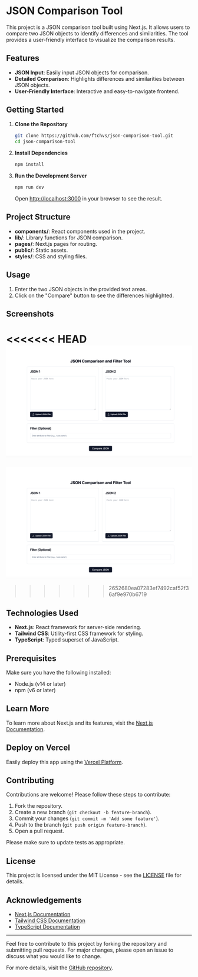 # JSON Comparison Tool

This project is a JSON comparison tool built using Next.js. It allows users to compare two JSON objects to identify differences and similarities. The tool provides a user-friendly interface to visualize the comparison results.

## Features

- **JSON Input**: Easily input JSON objects for comparison.
- **Detailed Comparison**: Highlights differences and similarities between JSON objects.
- **User-Friendly Interface**: Interactive and easy-to-navigate frontend.

## Getting Started

1. **Clone the Repository**
    ```sh
    git clone https://github.com/ftchvs/json-comparison-tool.git
    cd json-comparison-tool
    ```

2. **Install Dependencies**
    ```sh
    npm install
    ```

3. **Run the Development Server**
    ```sh
    npm run dev
    ```
    Open [http://localhost:3000](http://localhost:3000) in your browser to see the result.

## Project Structure

- **components/**: React components used in the project.
- **lib/**: Library functions for JSON comparison.
- **pages/**: Next.js pages for routing.
- **public/**: Static assets.
- **styles/**: CSS and styling files.

## Usage

1. Enter the two JSON objects in the provided text areas.
2. Click on the "Compare" button to see the differences highlighted.

## Screenshots

<<<<<<< HEAD
![Screenshot of JSON Comparison Tool](./public/screenshot.png)
=======
![Screenshot of JSON Comparison Tool](https://github.com/ftchvs/json-comparison-tool/blob/main/public/screenshot.png)
>>>>>>> 2652680ea07283ef7492caf52f36af9e970b6719

## Technologies Used

- **Next.js**: React framework for server-side rendering.
- **Tailwind CSS**: Utility-first CSS framework for styling.
- **TypeScript**: Typed superset of JavaScript.

## Prerequisites

Make sure you have the following installed:
- Node.js (v14 or later)
- npm (v6 or later)

## Learn More

To learn more about Next.js and its features, visit the [Next.js Documentation](https://nextjs.org/docs).

## Deploy on Vercel

Easily deploy this app using the [Vercel Platform](https://vercel.com).

## Contributing

Contributions are welcome! Please follow these steps to contribute:
1. Fork the repository.
2. Create a new branch (`git checkout -b feature-branch`).
3. Commit your changes (`git commit -m 'Add some feature'`).
4. Push to the branch (`git push origin feature-branch`).
5. Open a pull request.

Please make sure to update tests as appropriate.

## License

This project is licensed under the MIT License - see the [LICENSE](LICENSE) file for details.

## Acknowledgements

- [Next.js Documentation](https://nextjs.org/docs)
- [Tailwind CSS Documentation](https://tailwindcss.com/docs)
- [TypeScript Documentation](https://www.typescriptlang.org/docs/)

---

Feel free to contribute to this project by forking the repository and submitting pull requests. For major changes, please open an issue to discuss what you would like to change.

For more details, visit the [GitHub repository](https://github.com/ftchvs/json-comparison-tool).
